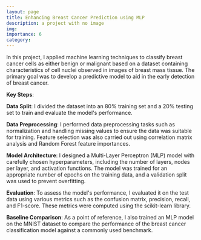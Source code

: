 ```yaml
---
layout: page
title: Enhancing Breast Cancer Prediction using MLP
description: a project with no image
img:
importance: 6
category: 
---
```


In this project, I applied machine learning techniques to classify breast cancer cells as either benign or malignant based on a dataset containing characteristics of cell nuclei observed in images of breast mass tissue. The primary goal was to develop a predictive model to aid in the early detection of breast cancer.

**Key Steps**:

**Data Split**: I divided the dataset into an 80% training set and a 20% testing set to train and evaluate the model's performance.

**Data Preprocessing**: I performed data preprocessing tasks such as normalization and handling missing values to ensure the data was suitable for training. Feature selection was also carried out using correlation matrix analysis and Random Forest feature importances.

**Model Architecture**: I designed a Multi-Layer Perceptron (MLP) model with carefully chosen hyperparameters, including the number of layers, nodes per layer, and activation functions. The model was trained for an appropriate number of epochs on the training data, and a validation split was used to prevent overfitting.

**Evaluation**: To assess the model's performance, I evaluated it on the test data using various metrics such as the confusion matrix, precision, recall, and F1-score. These metrics were computed using the scikit-learn library.

**Baseline Comparison**: As a point of reference, I also trained an MLP model on the MNIST dataset to compare the performance of the breast cancer classification model against a commonly used benchmark.
